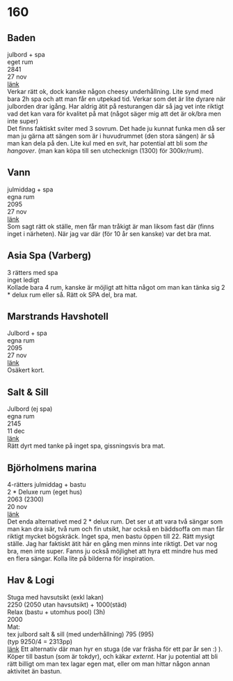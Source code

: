 # 160

## Baden
julbord + spa  
eget rum  
2841  
27 nov  
[länk](https://www.stenungsbaden.se)  
Verkar rätt ok, dock kanske någon cheesy underhållning. Lite synd med bara 2h spa och att man får en utpekad tid. Verkar som det är lite dyrare när julborden drar igång. Har aldrig ätit på resturangen där så jag vet inte riktigt vad det kan vara för kvalitet på mat (något säger mig att det är ok/bra men inte super)  
Det finns faktiskt sviter med 3 sovrum. Det hade ju kunnat funka men då ser man ju gärna att sängen som är i huvudrummet (den stora sängen) är så man kan dela på den. Lite kul med en svit, har potential att bli som *the hangover*. (man kan köpa till sen utchecknign (1300) för 300kr/rum).

## Vann
julmiddag + spa  
egna rum  
2095  
27 nov  
[länk](https://www.vann.se)  
Som sagt rätt ok ställe, men får man tråkigt är man liksom fast där (finns inget i närheten). När jag var där (för 10 år sen kanske) var det bra mat.

## Asia Spa (Varberg)
3 rätters med spa  
inget ledigt  
Kollade bara 4 rum, kanske är möjligt att hitta något om man kan tänka sig 2 * delux rum eller så. Rätt ok SPA del, bra mat.

## Marstrands Havshotell
Julbord + spa  
egna rum  
2095  
27 nov  
[länk](https://www.marstrands.se)  
Osäkert kort.

## Salt & Sill
Julbord (ej spa)  
egna rum  
2145  
11 dec  
[länk](https://www.saltosill.se)  
Rätt dyrt med tanke på inget spa, gissningsvis bra mat.

## Björholmens marina
4-rätters julmiddag + bastu  
2 * Deluxe rum (eget hus)  
2063 (2300)  
20 nov  
[länk](https://www.bjorholmensmarina.se)  
Det enda alternativet med 2 * delux rum. Det ser ut att vara två sängar som man kan dra isär, två rum och fin utsikt, har också en bäddsoffa om man får riktigt mycket bögskräck. Inget spa, men bastu öppen till 22. Rätt mysigt ställe. Jag har faktiskt ätit här en gång men minns inte riktigt. Det var nog bra, men inte super. Fanns ju också möjlighet att hyra ett mindre hus med en flera sängar. Kolla lite på bilderna för inspiration.

## Hav & Logi
Stuga med havsutsikt (exkl lakan)  
2250 (2050 utan havsutsikt) + 1000(städ)  
Relax (bastu + utomhus pool) (3h)  
2000  
Mat:  
tex julbord salt & sill (med underhållning) 795 (995)  
(typ 9250/4 = 2313pp)  
[länk](https://www.bjorholmensmarina.se)
Ett alternativ där man hyr en stuga (de var fräsha för ett par år sen :) ). Köper till bastun (som är tokdyr), och käkar *externt*. Har ju potential att bli rätt billigt om man tex lagar egen mat, eller om man hittar någon annan aktivitet än bastun.
